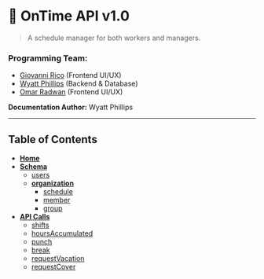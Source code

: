 # 📅 OnTime API v1.0

> A schedule manager for both workers and managers.

### Programming Team:
* [Giovanni Rico](mailto:ricog@wit.edu) (Frontend UI/UX)
* [Wyatt Phillips](mailto:phillipsw1@wit.edu) (Backend & Database)
* [Omar Radwan](mailto:radwano@wit.edu) (Frontend UI/UX)

**Documentation Author:** Wyatt Phillips

---

## Table of Contents
* [**Home**](/)
* [**Schema**](schema/README)
  - [users](schema/doc/user)
  - [**organization**](schema/doc/organization)
    - [schedule](schema/doc/schedule)
    - [member](schema/doc/member)
    - [group](schema/doc/group)
* [**API Calls**](api/README)
  - [shifts](api/README#function-shifts)
  - [hoursAccumulated](api/README#function-hoursaccumulated)
  - [punch](api/README#function-punch)
  - [break](api/README#function-break)
  - [requestVacation](api/README#function-requestvacation)
  - [requestCover](api/README#function-requestcover)
  

